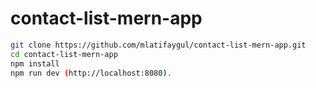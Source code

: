 # contact-list-mern-app

```bash
git clone https://github.com/mlatifaygul/contact-list-mern-app.git
cd contact-list-mern-app
npm install
npm run dev (http://localhost:8080).
```
